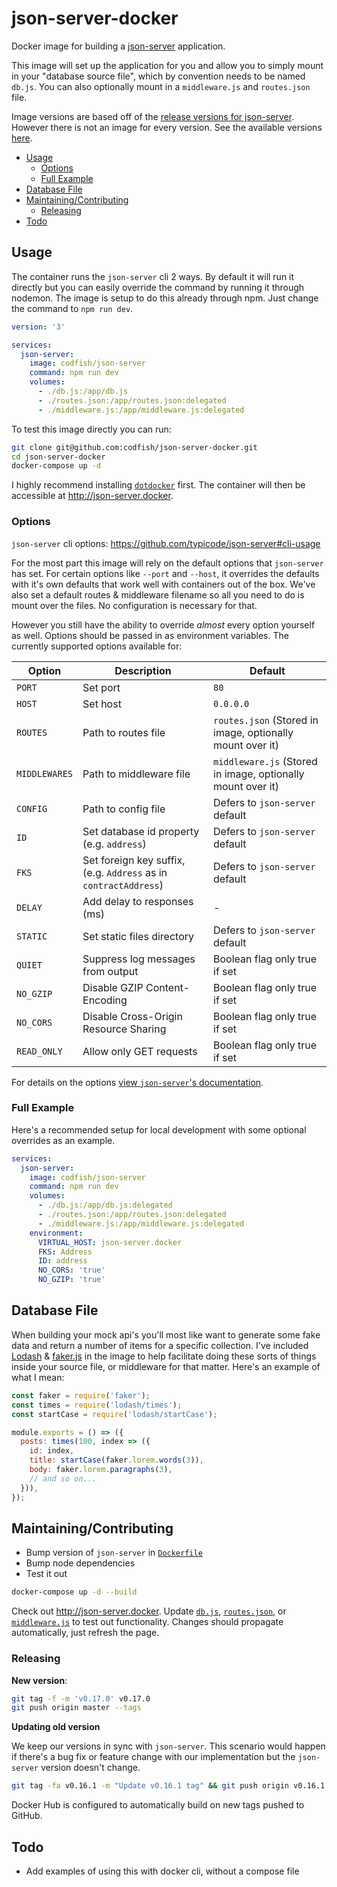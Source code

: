 # json-server-docker

Docker image for building a [json-server](https://github.com/typicode/json-server) application.

This image will set up the application for you and allow you to simply mount in your "database
source file", which by convention needs to be named `db.js`. You can also optionally mount in a
`middleware.js` and `routes.json` file.

Image versions are based off of the
[release versions for json-server](https://github.com/typicode/json-server/releases). However there
is not an image for every version. See the available versions
[here](https://hub.docker.com/r/codfish/json-server).

<!-- START doctoc generated TOC please keep comment here to allow auto update -->
<!-- DON'T EDIT THIS SECTION, INSTEAD RE-RUN doctoc TO UPDATE -->

- [Usage](#usage)
  - [Options](#options)
  - [Full Example](#full-example)
- [Database File](#database-file)
- [Maintaining/Contributing](#maintainingcontributing)
  - [Releasing](#releasing)
- [Todo](#todo)

<!-- END doctoc generated TOC please keep comment here to allow auto update -->

## Usage

The container runs the `json-server` cli 2 ways. By default it will run it directly but you can
easily override the command by running it through nodemon. The image is setup to do this already
through npm. Just change the command to `npm run dev`.

```yml
version: '3'

services:
  json-server:
    image: codfish/json-server
    command: npm run dev
    volumes:
      - ./db.js:/app/db.js
      - ./routes.json:/app/routes.json:delegated
      - ./middleware.js:/app/middleware.js:delegated
```

To test this image directly you can run:

```sh
git clone git@github.com:codfish/json-server-docker.git
cd json-server-docker
docker-compose up -d
```

I highly recommend installing [`dotdocker`](https://github.com/aj-may/dotdocker) first. The
container will then be accessible at <http://json-server.docker>.

### Options

`json-server` cli options: <https://github.com/typicode/json-server#cli-usage>

For the most part this image will rely on the default options that `json-server` has set. For
certain options like `--port` and `--host`, it overrides the defaults with it's own defaults that
work well with containers out of the box. We've also set a default routes & middleware filename so
all you need to do is mount over the files. No configuration is necessary for that.

However you still have the ability to override _almost_ every option yourself as well. Options
should be passed in as environment variables. The currently supported options available for:

| Option        | Description                                                      | Default                                                     |
| ------------- | ---------------------------------------------------------------- | ----------------------------------------------------------- |
| `PORT`        | Set port                                                         | `80`                                                        |
| `HOST`        | Set host                                                         | `0.0.0.0`                                                   |
| `ROUTES`      | Path to routes file                                              | `routes.json` (Stored in image, optionally mount over it)   |
| `MIDDLEWARES` | Path to middleware file                                          | `middleware.js` (Stored in image, optionally mount over it) |
| `CONFIG`      | Path to config file                                              | Defers to `json-server` default                             |
| `ID`          | Set database id property (e.g. `address`)                        | Defers to `json-server` default                             |
| `FKS`         | Set foreign key suffix, (e.g. `Address` as in `contractAddress`) | Defers to `json-server` default                             |
| `DELAY`       | Add delay to responses (ms)                                      | -                                                           |
| `STATIC`      | Set static files directory                                       | Defers to `json-server` default                             |
| `QUIET`       | Suppress log messages from output                                | Boolean flag only true if set                               |
| `NO_GZIP`     | Disable GZIP Content-Encoding                                    | Boolean flag only true if set                               |
| `NO_CORS`     | Disable Cross-Origin Resource Sharing                            | Boolean flag only true if set                               |
| `READ_ONLY`   | Allow only GET requests                                          | Boolean flag only true if set                               |

For details on the options
[view `json-server`'s documentation](https://github.com/typicode/json-server#cli-usage).

### Full Example

Here's a recommended setup for local development with some optional overrides as an example.

```yaml
services:
  json-server:
    image: codfish/json-server
    command: npm run dev
    volumes:
      - ./db.js:/app/db.js:delegated
      - ./routes.json:/app/routes.json:delegated
      - ./middleware.js:/app/middleware.js:delegated
    environment:
      VIRTUAL_HOST: json-server.docker
      FKS: Address
      ID: address
      NO_CORS: 'true'
      NO_GZIP: 'true'
```

## Database File

When building your mock api's you'll most like want to generate some fake data and return a number
of items for a specific collection. I've included [Lodash](https://lodash.com/) &
[faker.js](https://github.com/Marak/faker.js) in the image to help facilitate doing these sorts of
things inside your source file, or middleware for that matter. Here's an example of what I mean:

```js
const faker = require('faker');
const times = require('lodash/times');
const startCase = require('lodash/startCase');

module.exports = () => ({
  posts: times(100, index => ({
    id: index,
    title: startCase(faker.lorem.words(3)),
    body: faker.lorem.paragraphs(3),
    // and so on...
  })),
});
```

## Maintaining/Contributing

- Bump version of `json-server` in [`Dockerfile`](./Dockerfile)
- Bump node dependencies
- Test it out

```sh
docker-compose up -d --build
```

Check out <http://json-server.docker>. Update [`db.js`](./db.js), [`routes.json`](./routes.json), or
[`middleware.js`](./middleware.js) to test out functionality. Changes should propagate
automatically, just refresh the page.

### Releasing

**New version**:

```sh
git tag -f -m 'v0.17.0' v0.17.0
git push origin master --tags
```

**Updating old version**

We keep our versions in sync with `json-server`. This scenario would happen if there's a bug fix or
feature change with our implementation but the `json-server` version doesn't change.

```sh
git tag -fa v0.16.1 -m "Update v0.16.1 tag" && git push origin v0.16.1 --force
```

Docker Hub is configured to automatically build on new tags pushed to GitHub.

## Todo

- Add examples of using this with docker cli, without a compose file
